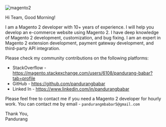 ![magento2](https://github.com/user-attachments/assets/a406f4b1-e771-4957-9aa6-a4381b252dce)


Hi Team, Good Morning!

I am a Magento 2 developer with 10+ years of experience. I will help you develop an e-commerce website using Magento 2. I have deep knowledge of Magento 2 development, customization, and bug fixing. I am an expert in Magento 2 extension development, payment gateway development, and third-party API integration.

Please check my community contributions on the following platforms:
- StackOverflow - https://magento.stackexchange.com/users/6108/pandurang-babar?tab=profile
- GitHub - https://github.com/pandurangbabar
- Linked In - https://www.linkedin.com/in/pandurangbabar

Please feel free to contact me if you need a Magento 2 developer for hourly work. You can contact me by email - ` pandurangmbabar5@gmail.com `

Thank You,<br>
Pandurang


